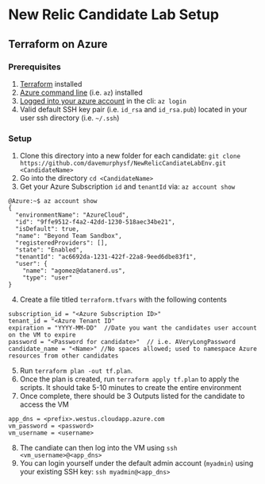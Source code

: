 # New Relic Candidate Lab Setup
## Terraform on Azure

### Prerequisites

1. [Terraform](https://www.terraform.io/downloads.html) installed
2. [Azure command line](https://docs.microsoft.com/en-us/cli/azure/install-azure-cli?view=azure-cli-latest) (i.e. `az`) installed
3. [Logged into your azure account](https://docs.microsoft.com/en-us/cli/azure/authenticate-azure-cli?view=azure-cli-latest) in the cli:  `az login`
4. Valid default SSH key pair (i.e. `id_rsa` and `id_rsa.pub`) located in your user ssh directory (i.e. `~/.ssh`)



### Setup

1. Clone this directory into a new folder for each candidate: `git clone https://github.com/davemurphysf/NewRelicCandiateLabEnv.git <CandidateName>`
2. Go into the directory `cd <CandidateName>`
3. Get your Azure Subscription `id` and `tenantId` via: `az account show`
```
@Azure:~$ az account show
{
  "environmentName": "AzureCloud",
  "id": "9ffe9512-f4a2-42dd-1230-518aec34be21",
  "isDefault": true,
  "name": "Beyond Team Sandbox",
  "registeredProviders": [],
  "state": "Enabled",
  "tenantId": "ac6692da-1231-422f-22a8-9eed6dbe83f1",
  "user": {
    "name": "agomez@datanerd.us",
    "type": "user"
}
```
4. Create a file titled `terraform.tfvars` with the following contents
```
subscription_id = "<Azure Subscription ID>"
tenant_id = "<Azure Tenant ID"
expiration = "YYYY-MM-DD"  //Date you want the candidates user account on the VM to expire
password = "<Password for candidate>"  // i.e. AVeryLongPassword
candidate_name = "<Name>" //No spaces allowed; used to namespace Azure resources from other candidates
```
5. Run `terraform plan -out tf.plan`.  
6. Once the plan is created, run `terraform apply tf.plan` to apply the scripts.  It should take 5-10 minutes to create the entire environment
7. Once complete, there should be 3 Outputs listed for the candidate to access the VM
```
app_dns = <prefix>.westus.cloudapp.azure.com
vm_password = <password>
vm_username = <username>
```
8. The candiate can then log into the VM using `ssh <vm_username>@<app_dns>`
9. You can login yourself under the default admin account (`myadmin`) using your existing SSH key: `ssh myadmin@<app_dns>`